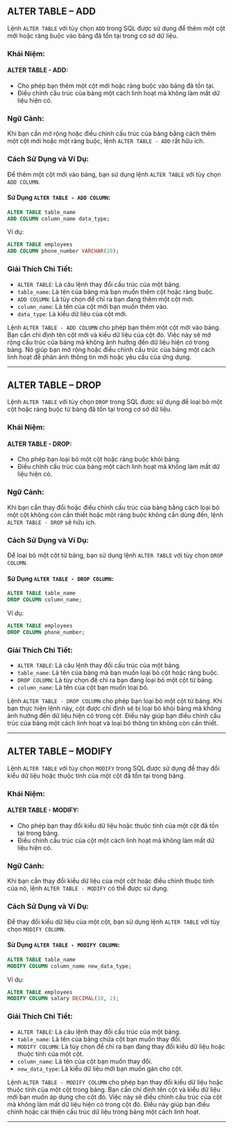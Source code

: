 ## ALTER TABLE – ADD

Lệnh `ALTER TABLE` với tùy chọn `ADD` trong SQL được sử dụng để thêm một cột mới hoặc ràng buộc vào bảng đã tồn tại trong cơ sở dữ liệu.

### Khái Niệm:

#### ALTER TABLE - ADD:

- Cho phép bạn thêm một cột mới hoặc ràng buộc vào bảng đã tồn tại.
- Điều chỉnh cấu trúc của bảng một cách linh hoạt mà không làm mất dữ liệu hiện có.

### Ngữ Cảnh:

Khi bạn cần mở rộng hoặc điều chỉnh cấu trúc của bảng bằng cách thêm một cột mới hoặc một ràng buộc, lệnh `ALTER TABLE - ADD` rất hữu ích.

### Cách Sử Dụng và Ví Dụ:

Để thêm một cột mới vào bảng, bạn sử dụng lệnh `ALTER TABLE` với tùy chọn `ADD COLUMN`.

#### Sử Dụng `ALTER TABLE - ADD COLUMN`:

```sql
ALTER TABLE table_name
ADD COLUMN column_name data_type;
```

Ví dụ:

```sql
ALTER TABLE employees
ADD COLUMN phone_number VARCHAR(20);
```

### Giải Thích Chi Tiết:

- `ALTER TABLE`: Là câu lệnh thay đổi cấu trúc của một bảng.
- `table_name`: Là tên của bảng mà bạn muốn thêm cột hoặc ràng buộc.
- `ADD COLUMN`: Là tùy chọn để chỉ ra bạn đang thêm một cột mới.
- `column_name`: Là tên của cột mới bạn muốn thêm vào.
- `data_type`: Là kiểu dữ liệu của cột mới.

Lệnh `ALTER TABLE - ADD COLUMN` cho phép bạn thêm một cột mới vào bảng. Bạn cần chỉ định tên cột mới và kiểu dữ liệu của cột đó. Việc này sẽ mở rộng cấu trúc của bảng mà không ảnh hưởng đến dữ liệu hiện có trong bảng. Nó giúp bạn mở rộng hoặc điều chỉnh cấu trúc của bảng một cách linh hoạt để phản ánh thông tin mới hoặc yêu cầu của ứng dụng.

---

## ALTER TABLE – DROP

Lệnh `ALTER TABLE` với tùy chọn `DROP` trong SQL được sử dụng để loại bỏ một cột hoặc ràng buộc từ bảng đã tồn tại trong cơ sở dữ liệu.

### Khái Niệm:

#### ALTER TABLE - DROP:

- Cho phép bạn loại bỏ một cột hoặc ràng buộc khỏi bảng.
- Điều chỉnh cấu trúc của bảng một cách linh hoạt mà không làm mất dữ liệu hiện có.

### Ngữ Cảnh:

Khi bạn cần thay đổi hoặc điều chỉnh cấu trúc của bảng bằng cách loại bỏ một cột không còn cần thiết hoặc một ràng buộc không cần dùng đến, lệnh `ALTER TABLE - DROP` sẽ hữu ích.

### Cách Sử Dụng và Ví Dụ:

Để loại bỏ một cột từ bảng, bạn sử dụng lệnh `ALTER TABLE` với tùy chọn `DROP COLUMN`.

#### Sử Dụng `ALTER TABLE - DROP COLUMN`:

```sql
ALTER TABLE table_name
DROP COLUMN column_name;
```

Ví dụ:

```sql
ALTER TABLE employees
DROP COLUMN phone_number;
```

### Giải Thích Chi Tiết:

- `ALTER TABLE`: Là câu lệnh thay đổi cấu trúc của một bảng.
- `table_name`: Là tên của bảng mà bạn muốn loại bỏ cột hoặc ràng buộc.
- `DROP COLUMN`: Là tùy chọn để chỉ ra bạn đang loại bỏ một cột từ bảng.
- `column_name`: Là tên của cột bạn muốn loại bỏ.

Lệnh `ALTER TABLE - DROP COLUMN` cho phép bạn loại bỏ một cột từ bảng. Khi bạn thực hiện lệnh này, cột được chỉ định sẽ bị loại bỏ khỏi bảng mà không ảnh hưởng đến dữ liệu hiện có trong cột. Điều này giúp bạn điều chỉnh cấu trúc của bảng một cách linh hoạt và loại bỏ thông tin không còn cần thiết.

---

## ALTER TABLE – MODIFY

Lệnh `ALTER TABLE` với tùy chọn `MODIFY` trong SQL được sử dụng để thay đổi kiểu dữ liệu hoặc thuộc tính của một cột đã tồn tại trong bảng.

### Khái Niệm:

#### ALTER TABLE - MODIFY:

- Cho phép bạn thay đổi kiểu dữ liệu hoặc thuộc tính của một cột đã tồn tại trong bảng.
- Điều chỉnh cấu trúc của cột một cách linh hoạt mà không làm mất dữ liệu hiện có.

### Ngữ Cảnh:

Khi bạn cần thay đổi kiểu dữ liệu của một cột hoặc điều chỉnh thuộc tính của nó, lệnh `ALTER TABLE - MODIFY` có thể được sử dụng.

### Cách Sử Dụng và Ví Dụ:

Để thay đổi kiểu dữ liệu của một cột, bạn sử dụng lệnh `ALTER TABLE` với tùy chọn `MODIFY COLUMN`.

#### Sử Dụng `ALTER TABLE - MODIFY COLUMN`:

```sql
ALTER TABLE table_name
MODIFY COLUMN column_name new_data_type;
```

Ví dụ:

```sql
ALTER TABLE employees
MODIFY COLUMN salary DECIMAL(10, 2);
```

### Giải Thích Chi Tiết:

- `ALTER TABLE`: Là câu lệnh thay đổi cấu trúc của một bảng.
- `table_name`: Là tên của bảng chứa cột bạn muốn thay đổi.
- `MODIFY COLUMN`: Là tùy chọn để chỉ ra bạn đang thay đổi kiểu dữ liệu hoặc thuộc tính của một cột.
- `column_name`: Là tên của cột bạn muốn thay đổi.
- `new_data_type`: Là kiểu dữ liệu mới bạn muốn gán cho cột.

Lệnh `ALTER TABLE - MODIFY COLUMN` cho phép bạn thay đổi kiểu dữ liệu hoặc thuộc tính của một cột trong bảng. Bạn cần chỉ định tên cột và kiểu dữ liệu mới bạn muốn áp dụng cho cột đó. Việc này sẽ điều chỉnh cấu trúc của cột mà không làm mất dữ liệu hiện có trong cột đó. Điều này giúp bạn điều chỉnh hoặc cải thiện cấu trúc dữ liệu trong bảng một cách linh hoạt.

---
